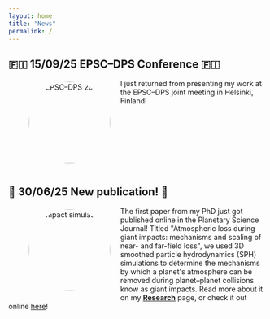 ```yaml
---
layout: home
title: "News"
permalink: /
---
```


## 🇫🇮 15/09/25 EPSC–DPS Conference 🇫🇮

<figure style="float: left; margin-right: 20px; margin-top: 5px; text-align: center; width: 160px;">
  <img src="{{ '/assets/img/EPSC.jpg' | relative_url }}" alt="EPSC–DPS 2025"
       style="width: 160px; height: 160px; object-fit: cover; object-position: center; border-radius: 50%;">
</figure>

I just returned from presenting my work at the EPSC–DPS joint meeting in Helsinki, Finland!

<div style="clear: both; margin-bottom: 10px;"></div>

## 🚨 30/06/25 New publication! 🚨

<figure style="float: left; margin-right: 20px; margin-top: 5px; text-align: center; width: 160px;">
  <img src="{{ '/assets/img/impact_sim.png' | relative_url }}" alt="Impact simulation"
       style="width: 160px; height: 160px; object-fit: cover; object-position: center; border-radius: 50%;">
</figure>

The first paper from my PhD just got published online in the Planetary Science Journal! Titled "Atmospheric loss during giant impacts: mechanisms and scaling of near- and far-field loss", we used 3D smoothed particle hydrodynamics (SPH) simulations to determine the mechanisms by which a planet's atmosphere can be removed during planet–planet collisions know as giant impacts. Read more about it on my **[Research](/research/giant-impacts/)** page, or check it out online [here](https://iopscience.iop.org/article/10.3847/PSJ/add929/meta)!